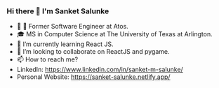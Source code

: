 ### Hi there 👋 I'm Sanket Salunke

- 🔭 🔭 Former Software Engineer at Atos.
- 🎓 MS in Computer Science at The University of Texas at Arlington.
- 🌱 I’m currently learning React JS.
- 👯 I’m looking to collaborate on ReactJS and pygame.
- 📫 How to reach me?
- LinkedIn: https://www.linkedin.com/in/sanket-m-salunke/
- Personal Website: https://sanket-salunke.netlify.app/

